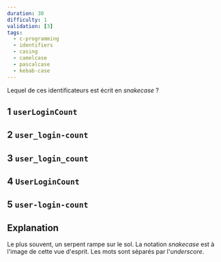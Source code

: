 ```yaml
---
duration: 30
difficulty: 1
validation: [3]
tags:
  - c-programming
  - identifiers
  - casing
  - camelcase
  - pascalcase
  - kebab-case
---
```

Lequel de ces identificateurs est écrit en *snakecase* ?

## 1 `userLoginCount`
## 2 `user_login-count`
## 3 `user_login_count`
## 4 `UserLoginCount`
## 5 `user-login-count`

## Explanation

Le plus souvent, un serpent rampe sur le sol. La notation *snakecase* est à l'image de cette vue d'esprit. Les mots sont séparés par l'*underscore*.
